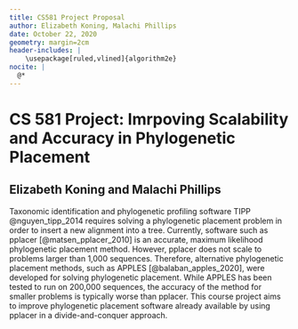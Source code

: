 ```yaml
---
title: CS581 Project Proposal
author: Elizabeth Koning, Malachi Phillips
date: October 22, 2020
geometry: margin=2cm
header-includes: |
    \usepackage[ruled,vlined]{algorithm2e}
nocite: |
  @*
---
```

# CS 581 Project: Imrpoving Scalability and Accuracy in Phylogenetic Placement

## Elizabeth Koning and Malachi Phillips

Taxonomic identification and phylogenetic profiling software TIPP @nguyen_tipp_2014 
requires solving a phylogenetic placement problem in order
to insert a new alignment into a tree.
Currently, software such as pplacer [@matsen_pplacer_2010] is an accurate,
maximum likelihood phylogenetic placement method.
However, pplacer does not scale to problems larger than 1,000 sequences.
Therefore, alternative phylogenetic placement methods, such as APPLES [@balaban_apples_2020],
were developed for solving phylogenetic placement.
While APPLES has been tested to run on 200,000 sequences, the accuracy of the
method for smaller problems is typically worse than pplacer.
This course project aims to improve phylogenetic placement software already
available by using pplacer in a divide-and-conquer approach.
